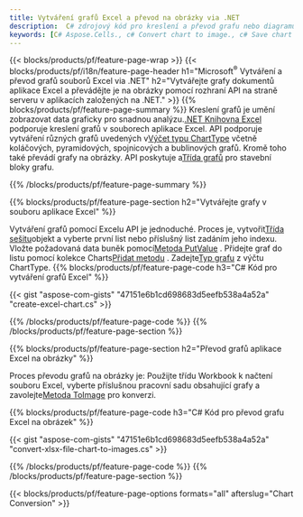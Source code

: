 ```yaml
---
title: Vytváření grafů Excel a převod na obrázky via .NET
description:  C# zdrojový kód pro kreslení a převod grafu nebo diagramu v Microsoft Excelu pomocí knihovny .NET.
keywords: [C# Aspose.Cells., c# Convert chart to image., c# Save chart to image., c# chart to image., create charts in c#., insert charts in c#., manage charts in c#]
---
```

{{< blocks/products/pf/feature-page-wrap >}}
{{< blocks/products/pf/i18n/feature-page-header h1="Microsoft<sup>&reg;</sup> Vytváření a převod grafů souborů Excel via .NET" h2="Vytvářejte grafy dokumentů aplikace Excel a převádějte je na obrázky pomocí rozhraní API na straně serveru v aplikacích založených na .NET." >}}
{{% blocks/products/pf/feature-page-summary %}}
 Kreslení grafů je umění zobrazovat data graficky pro snadnou analýzu.[.NET Knihovna Excel](/cells/cs/net/) podporuje kreslení grafů v souborech aplikace Excel. API podporuje vytváření různých grafů uvedených v[Výčet typu ChartType](https://reference.aspose.com/cells/net/aspose.cells.charts/charttype) včetně koláčových, pyramidových, spojnicových a bublinových grafů. Kromě toho také převádí grafy na obrázky. API poskytuje a[Třída grafů](https://reference.aspose.com/cells/net/aspose.cells.charts) pro stavební bloky grafu.

{{% /blocks/products/pf/feature-page-summary %}}

{{% blocks/products/pf/feature-page-section h2="Vytvářejte grafy v souboru aplikace Excel" %}}

 Vytváření grafů pomocí Excelu API je jednoduché. Proces je, vytvořit[Třída sešitu](https://reference.aspose.com/cells/net/aspose.cells/workbook)objekt a vyberte první list nebo příslušný list zadáním jeho indexu. Vložte požadovaná data buněk pomocí[Metoda PutValue](https://reference.aspose.com/cells/net/aspose.cells/cell/methods/putvalue/index) . Přidejte graf do listu pomocí kolekce Charts[Přidat metodu](https://reference.aspose.com/cells/net/aspose.cells.charts/chartcollection/methods/add) . Zadejte[Typ grafu](https://reference.aspose.com/cells/net/aspose.cells.charts/charttype) z výčtu ChartType.
{{% blocks/products/pf/feature-page-code h3="C# Kód pro vytváření grafů Excel" %}}

{{< gist "aspose-com-gists" "47151e6b1cd698683d5eefb538a4a52a" "create-excel-chart.cs" >}}

{{% /blocks/products/pf/feature-page-code %}}
{{% /blocks/products/pf/feature-page-section %}}


{{% blocks/products/pf/feature-page-section h2="Převod grafů aplikace Excel na obrázky" %}}

 Proces převodu grafů na obrázky je: Použijte třídu Workbook k načtení souboru Excel, vyberte příslušnou pracovní sadu obsahující grafy a zavolejte[Metoda ToImage](https://reference.aspose.com/cells/net/aspose.cells.charts.chart/toimage/methods/7) pro konverzi.

{{% blocks/products/pf/feature-page-code h3="C# Kód pro převod grafu Excel na obrázek" %}}

{{< gist "aspose-com-gists" "47151e6b1cd698683d5eefb538a4a52a" "convert-xlsx-file-chart-to-images.cs" >}}

{{% /blocks/products/pf/feature-page-code %}}
{{% /blocks/products/pf/feature-page-section %}}

{{< blocks/products/pf/feature-page-options formats="all" afterslug="Chart Conversion" >}}
